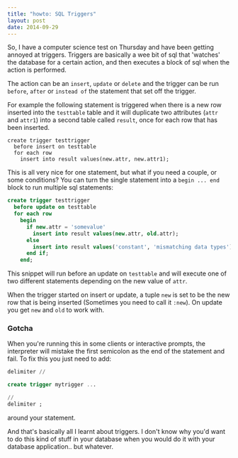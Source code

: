 ```yaml
---
title: "howto: SQL Triggers"
layout: post
date: 2014-09-29
---
```


So, I have a computer science test on Thursday and have been getting annoyed at triggers. Triggers are basically a wee bit of sql that 'watches' the database for a certain action, and then executes a block of sql when the action is performed.

The action can be an `insert`, `update` or `delete` and the trigger can be run `before`, `after` or `instead of` the statement that set off the trigger.

For example the following statement is triggered when there is a new row inserted into the `testtable` table and it will duplicate two attributes (`attr` and `attr1`) into a second table called `result`, once for each row that has been inserted.

```
create trigger testtrigger
  before insert on testtable
  for each row
    insert into result values(new.attr, new.attr1);
```

This is all very nice for one statement, but what if you need a couple, or some conditions? You can turn the single statement into a `begin ... end` block to run multiple sql statements:

```sql
create trigger testtrigger
  before update on testtable
  for each row
    begin
      if new.attr = 'somevalue'
        insert into result values(new.attr, old.attr);
      else
        insert into result values('constant', 'mismatching data types');
      end if;
    end;
```

This snippet will run before an update on `testtable` and will execute one of two different statements depending on the new value of `attr`.

When the trigger started on insert or update, a tuple `new` is set to be the new row that is being inserted (Sometimes you need to call it `:new`). On update you get `new` and `old` to work with.

### Gotcha

When you're running this in some clients or interactive prompts, the interpreter will mistake the first semicolon as the end of the statement and fail. To fix this you just need to add:

```sql
delimiter //

create trigger mytrigger ...

//
delimiter ;
```

around your statement.

And that's basically all I learnt about triggers. I don't know why you'd want to do this kind of stuff in your database when you would do it with your database application.. but whatever.
